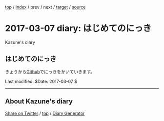 [top](../index.html) 
 / [index](index.html) 
 / prev 
 / next 
 / [target](https://kazune.github.io/diary/2017/ig170307.html) 
 / [source](https://github.com/kazune/diary/blob/gh-pages/2017/ig170307.src.md) 

2017-03-07 diary: はじめてのにっき
=====================================================================================================
Kazune's diary

## はじめてのにっき

きょうから[Github](https://github.com/)でにっきをかいていきます。

Last modified: $Date: 2017-03-07 $


----------------------------------------------------------------------------------------------------

## About Kazune's diary

[Share on Twitter](https://twitter.com/intent/tweet?hashtags=igapyon%2Cdiary%2C%E3%81%84%E3%81%8C%E3%81%B4%E3%82%87%E3%82%93&text=%E3%81%AF%E3%81%98%E3%82%81%E3%81%A6%E3%81%AE%E3%81%AB%E3%81%A3%E3%81%8D&url=https%3A%2F%2Fkazune.github.io%2Fdiary%2F2017%2Fig170307.html) / [top](../index.html) / [Diary Generator](https://github.com/igapyon/igapyonv3)

